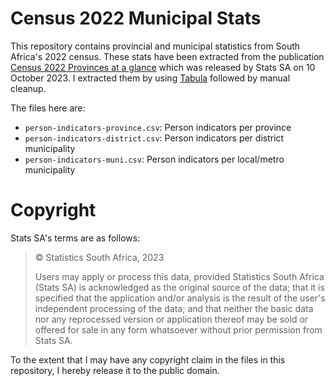 # Census 2022 Municipal Stats

This repository contains provincial and municipal statistics from South Africa's 2022 census.
These stats have been extracted from the publication
[Census 2022 Provinces at a glance](https://census.statssa.gov.za/assets/documents/2022/Provinces_at_a_Glance.pdf)
which was released by Stats SA on 10 October 2023. I extracted them by using
[Tabula](https://tabula.technology/) followed by manual cleanup.

The files here are:

* `person-indicators-province.csv`: Person indicators per province
* `person-indicators-district.csv`: Person indicators per district municipality
* `person-indicators-muni.csv`: Person indicators per local/metro municipality

# Copyright

Stats SA's terms are as follows:

>© Statistics South Africa, 2023
>
>Users may apply or process this data, provided Statistics South Africa (Stats SA) is acknowledged as the original source of the data; that it is specified that the application and/or analysis is the result of the user's independent processing of the data; and that neither the basic data nor any reprocessed version or application thereof may be sold or offered for sale in any form whatsoever without prior permission from Stats SA.

To the extent that I may have any copyright claim in the files in this repository, I hereby release it to the public domain.